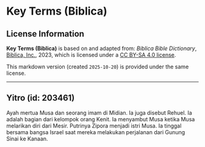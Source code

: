 # Key Terms (Biblica)

## License Information

**Key Terms (Biblica)** is based on and adapted from: _Biblica Bible Dictionary_, [Biblica, Inc.](https://www.biblica.com/), 2023, which is licensed under a [CC BY-SA 4.0 license](https://creativecommons.org/licenses/by-sa/4.0/legalcode.en).

This markdown version (created `2025-10-20`) is provided under the same license.



--------------------------------

## Yitro (id: 203461)

Ayah mertua Musa dan seorang imam di Midian. Ia juga disebut Rehuel. Ia adalah bagian dari kelompok orang Kenit. Ia menyambut Musa ketika Musa melarikan diri dari Mesir. Putrinya Zipora menjadi istri Musa. Ia tinggal bersama bangsa Israel saat mereka melakukan perjalanan dari Gunung Sinai ke Kanaan.


